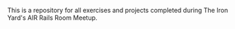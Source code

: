 This is a repository for all exercises and projects completed during The Iron Yard's AIR Rails Room Meetup.